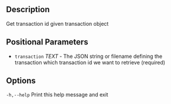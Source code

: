 ## Description
Get transaction id given transaction object

## Positional Parameters

- `transaction` _TEXT_ - The JSON string or filename defining the transaction which transaction id we want to retrieve (required)

## Options

  `-h,--help`                   Print this help message and exit